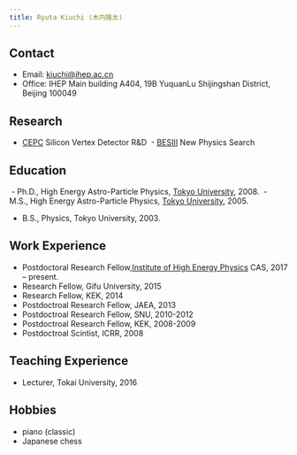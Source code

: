 ```yaml
---
title: Ryuta Kiuchi (木内隆太)
---
```



## Contact 
  - Email: kiuchi@ihep.ac.cn 
  - Office: IHEP Main building A404, 19B YuquanLu Shijingshan District, Beijing 100049

## Research 
  - [CEPC](http://cepc.ihep.ac.cn) Silicon Vertex Detector R&D
  - [BESIII](http://bes3.ihep.ac.cn) New Physics Search 

## Education
  - Ph.D., High Energy Astro-Particle Physics, [Tokyo University](https://www.u-tokyo.ac.jp/en/), 2008.
  - M.S., High Energy Astro-Particle Physics, [Tokyo University](https://www.u-tokyo.ac.jp/en/), 2005.
  - B.S., Physics, Tokyo University, 2003. 

## Work Experience
  - Postdoctoral Research Fellow,[Institute of High Energy Physics](http://www.ihep.cas.cn) CAS, 2017 – present.
  - Research Fellow, Gifu University, 2015
  - Research Fellow, KEK, 2014
  - Postdoctroal Research Fellow, JAEA, 2013
  - Postdoctroal Research Fellow, SNU, 2010-2012
  - Postdoctroal Research Fellow, KEK, 2008-2009
  - Postdoctroal Scintist, ICRR, 2008

## Teaching Experience
  - Lecturer, Tokai University, 2016

## Hobbies
  - piano (classic)
  - Japanese chess 
 
  

